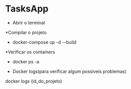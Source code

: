 # TasksApp


- Abrir o terminal

*Compilar o projeto

- docker-compose up -d --build

*Verificar os containers

- docker ps -a 

* Docker logs(para verificar algum possiveis problemas)

docker logs (id_do_projeto)